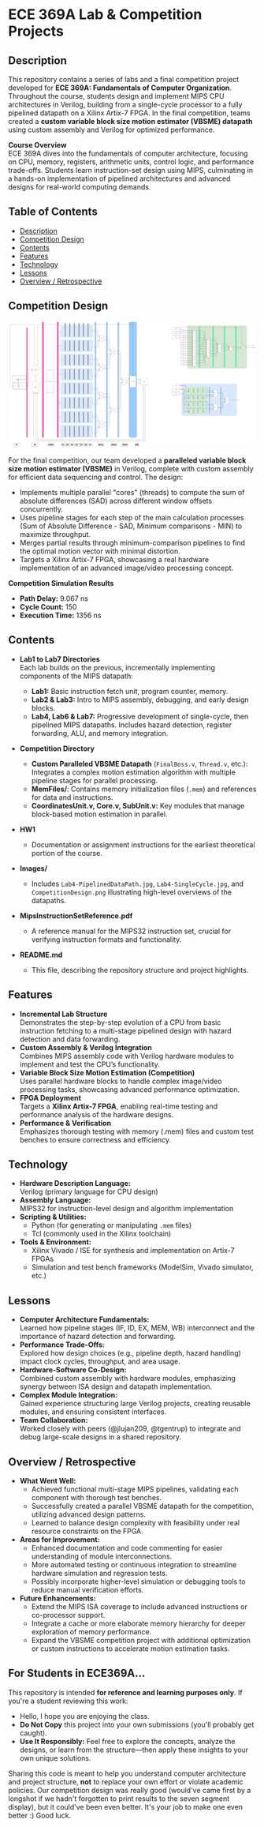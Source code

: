 # ECE 369A Lab & Competition Projects

## Description

This repository contains a series of labs and a final competition project developed for **ECE 369A: Fundamentals of Computer Organization**. Throughout the course, students design and implement MIPS CPU architectures in Verilog, building from a single-cycle processor to a fully pipelined datapath on a Xilinx Artix-7 FPGA. In the final competition, teams created a **custom variable block size motion estimator (VBSME) datapath** using custom assembly and Verilog for optimized performance.

**Course Overview**  
ECE 369A dives into the fundamentals of computer architecture, focusing on CPU, memory, registers, arithmetic units, control logic, and performance trade-offs. Students learn instruction-set design using MIPS, culminating in a hands-on implementation of pipelined architectures and advanced designs for real-world computing demands.

## Table of Contents

- [Description](#description)
- [Competition Design](#competition-design)
- [Contents](#contents)
- [Features](#features)
- [Technology](#technology)
- [Lessons](#lessons)
- [Overview / Retrospective](#overview--retrospective)

## Competition Design

![Competition Design Diagram](Images/CompetitionDesign.png)

For the final competition, our team developed a **paralleled variable block size motion estimator (VBSME)** in Verilog, complete with custom assembly for efficient data sequencing and control. The design:
- Implements multiple parallel "cores" (threads) to compute the sum of absolute differences (SAD) across different window offsets concurrently.
- Uses pipeline stages for each step of the main calculation processes (Sum of Absolute Difference - SAD, Minimum comparisons - MIN) to maximize throughput.
- Merges partial results through minimum-comparison pipelines to find the optimal motion vector with minimal distortion.
- Targets a Xilinx Artix-7 FPGA, showcasing a real hardware implementation of an advanced image/video processing concept.

**Competition Simulation Results**  
- **Path Delay:** 9.067 ns  
- **Cycle Count:** 150  
- **Execution Time:** 1356 ns  

## Contents

- **Lab1 to Lab7 Directories**  
  Each lab builds on the previous, incrementally implementing components of the MIPS datapath:
  - **Lab1:** Basic instruction fetch unit, program counter, memory.  
  - **Lab2 & Lab3:** Intro to MIPS assembly, debugging, and early design blocks.  
  - **Lab4, Lab6 & Lab7:** Progressive development of single-cycle, then pipelined MIPS datapaths. Includes hazard detection, register forwarding, ALU, and memory integration.

- **Competition Directory**  
  - **Custom Paralleled VBSME Datapath** (`FinalBoss.v`, `Thread.v`, etc.): Integrates a complex motion estimation algorithm with multiple pipeline stages for parallel processing.
  - **MemFiles/**: Contains memory initialization files (`.mem`) and references for data and instructions.
  - **CoordinatesUnit.v, Core.v, SubUnit.v:** Key modules that manage block-based motion estimation in parallel.

- **HW1**  
  - Documentation or assignment instructions for the earliest theoretical portion of the course.

- **Images/**  
  - Includes `Lab4-PipelinedDataPath.jpg`, `Lab4-SingleCycle.jpg`, and `CompetitionDesign.png` illustrating high-level overviews of the datapaths.

- **MipsInstructionSetReference.pdf**  
  - A reference manual for the MIPS32 instruction set, crucial for verifying instruction formats and functionality.

- **README.md**  
  - This file, describing the repository structure and project highlights.

## Features

- **Incremental Lab Structure**  
  Demonstrates the step-by-step evolution of a CPU from basic instruction fetching to a multi-stage pipelined design with hazard detection and data forwarding.
- **Custom Assembly & Verilog Integration**  
  Combines MIPS assembly code with Verilog hardware modules to implement and test the CPU’s functionality.
- **Variable Block Size Motion Estimation (Competition)**  
  Uses parallel hardware blocks to handle complex image/video processing tasks, showcasing advanced performance optimization.
- **FPGA Deployment**  
  Targets a **Xilinx Artix-7 FPGA**, enabling real-time testing and performance analysis of the hardware designs.
- **Performance & Verification**  
  Emphasizes thorough testing with memory (.mem) files and custom test benches to ensure correctness and efficiency.

## Technology

- **Hardware Description Language:**  
  Verilog (primary language for CPU design)
- **Assembly Language:**  
  MIPS32 for instruction-level design and algorithm implementation
- **Scripting & Utilities:**  
  - Python (for generating or manipulating `.mem` files)  
  - Tcl (commonly used in the Xilinx toolchain)  
- **Tools & Environment:**  
  - Xilinx Vivado / ISE for synthesis and implementation on Artix-7 FPGAs  
  - Simulation and test bench frameworks (ModelSim, Vivado simulator, etc.)

## Lessons

- **Computer Architecture Fundamentals:**  
  Learned how pipeline stages (IF, ID, EX, MEM, WB) interconnect and the importance of hazard detection and forwarding.
- **Performance Trade-Offs:**  
  Explored how design choices (e.g., pipeline depth, hazard handling) impact clock cycles, throughput, and area usage.
- **Hardware-Software Co-Design:**  
  Combined custom assembly with hardware modules, emphasizing synergy between ISA design and datapath implementation.
- **Complex Module Integration:**  
  Gained experience structuring large Verilog projects, creating reusable modules, and ensuring consistent interfaces.
- **Team Collaboration:**  
  Worked closely with peers (@jlujan209, @tgentrup) to integrate and debug large-scale designs in a shared repository.

## Overview / Retrospective

- **What Went Well:**  
  - Achieved functional multi-stage MIPS pipelines, validating each component with thorough test benches.  
  - Successfully created a parallel VBSME datapath for the competition, utilizing advanced design patterns.  
  - Learned to balance design complexity with feasibility under real resource constraints on the FPGA.
- **Areas for Improvement:**  
  - Enhanced documentation and code commenting for easier understanding of module interconnections.  
  - More automated testing or continuous integration to streamline hardware simulation and regression tests.  
  - Possibly incorporate higher-level simulation or debugging tools to reduce manual verification efforts.
- **Future Enhancements:**  
  - Extend the MIPS ISA coverage to include advanced instructions or co-processor support.  
  - Integrate a cache or more elaborate memory hierarchy for deeper exploration of memory performance.  
  - Expand the VBSME competition project with additional optimization or custom instructions to accelerate motion estimation tasks.

## For Students in ECE369A...

This repository is intended **for reference and learning purposes only**. If you're a student reviewing this work:

- Hello, I hope you are enjoying the class.
- **Do Not Copy** this project into your own submissions (you'll probably get caught).  
- **Use It Responsibly:** Feel free to explore the concepts, analyze the designs, or learn from the structure—then apply these insights to your own unique solutions.

Sharing this code is meant to help you understand computer architecture and project structure, **not** to replace your own effort or violate academic policies. Our competition design was really good (would've came first by a longshot if we hadn't forgotten to print results to the seven segment display), but it could've been even better. It's your job to make one even better :) Good luck.
